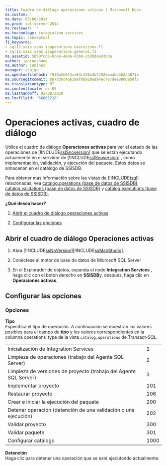 ```yaml
---
title: Cuadro de diálogo operaciones activas | Microsoft Docs
ms.custom: ''
ms.date: 03/06/2017
ms.prod: sql-server-2014
ms.reviewer: ''
ms.technology: integration-services
ms.topic: conceptual
f1_keywords:
- sql12.ssis.ssms.isoperations.executions.f1
- sql12.ssis.ssms.isoperations.general.f1
ms.assetid: 5bb0fcd6-0ce9-488a-85b8-25dddaa03cda
author: janinezhang
ms.author: janinez
manager: craigg
ms.openlocfilehash: f930a2e6f3ce84c330a4b7292ebaaba3b2ab871e
ms.sourcegitcommit: b87d36c46b39af8b929ad94ec707dee8800950f5
ms.translationtype: MT
ms.contentlocale: es-ES
ms.lasthandoff: 02/08/2020
ms.locfileid: "66062218"
---
```

# <a name="active-operations-dialog-box"></a>Operaciones activas, cuadro de diálogo
  Utilice el cuadro de diálogo **Operaciones activas** para ver el estado de las operaciones de [!INCLUDE[ssISnoversion](../includes/ssisnoversion-md.md)] que se están ejecutando actualmente en el servidor de [!INCLUDE[ssISnoversion](../includes/ssisnoversion-md.md)] , como implementación, validación, y ejecución del paquete. Estos datos se almacenan en el catálogo de SSISDB.  
  
 Para obtener más información sobre las vistas de [!INCLUDE[tsql](../includes/tsql-md.md)] relacionadas, vea [catalog.operations &#40;base de datos de SSISDB&#41;](/sql/integration-services/system-views/catalog-operations-ssisdb-database), [catalog.validations &#40;base de datos de SSISDB&#41;](/sql/integration-services/system-views/catalog-validations-ssisdb-database) y [catalog.executions &#40;base de datos de SSISDB&#41;](/sql/integration-services/system-views/catalog-executions-ssisdb-database).  
  
 **¿Qué desea hacer?**  
  
1.  [Abrir el cuadro de diálogo operaciones activas](#open_dialog)  
  
2.  [Configurar las opciones](#options)  
  
##  <a name="open_dialog"></a> Abrir el cuadro de diálogo Operaciones activas  
  
1.  Abra [!INCLUDE[ssNoVersion](../includes/ssnoversion-md.md)][!INCLUDE[ssManStudio](../includes/ssmanstudio-md.md)].  
  
2.  Conéctese al motor de base de datos de Microsoft SQL Server  
  
3.  En el Explorador de objetos, expanda el nodo **Integration Services** , haga clic con el botón derecho en **SSISDB**y, después, haga clic en **Operaciones activas**.  
  
##  <a name="options"></a> Configurar las opciones  
  
### <a name="options"></a>Opciones  
 **Tipo**  
 Especifica el tipo de operación. A continuación se muestran los valores posibles para el campo de **tipo** y los valores correspondientes en la columna operations_type de la vista `catalog.operations` de Transact-SQL.  
  
|||  
|-|-|  
|Inicialización de Integration Services|1|  
|Limpieza de operaciones (trabajo del Agente SQL Server)|2|  
|Limpieza de versiones de proyecto (trabajo del Agente SQL Server)|3|  
|Implementar proyecto|101|  
|Restaurar proyecto|106|  
|Crear e iniciar la ejecución del paquete|200|  
|Detener operación (detención de una validación o una ejecución)|202|  
|Validar proyecto|300|  
|Validar paquete|301|  
|Configurar catálogo|1000|  
  
 **Detención**  
 Haga clic para detener una operación que se esté ejecutando actualmente.  
  
  
